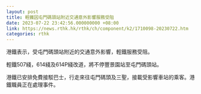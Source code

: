 ```yaml
---
layout: post
title: 輕鐵因屯門碼頭站附近交通意外影響服務受阻
date: 2023-07-22 23:42:56.000000000 +08:00
link: https://news.rthk.hk/rthk/ch/component/k2/1710098-20230722.htm
categories: rthk
---
```


港鐵表示，受屯門碼頭站附近的交通意外影響，輕鐵服務受阻。

輕鐵507綫，614綫及614P綫改道，將不停豐景園站至屯門碼頭站。

港鐵已安排免費接駁巴士，行走來往屯門碼頭及三聖，接載受影響車站的乘客。港鐵職員正在處理事件。
